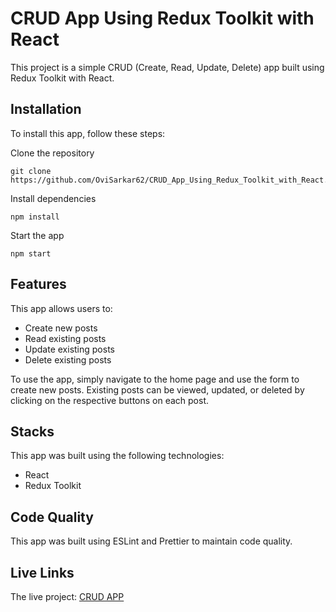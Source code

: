 # CRUD App Using Redux Toolkit with React

This project is a simple CRUD (Create, Read, Update, Delete) app built using Redux Toolkit with React.

## Installation

To install this app, follow these steps:

Clone the repository 
           
    git clone https://github.com/OviSarkar62/CRUD_App_Using_Redux_Toolkit_with_React.git

Install dependencies 
             
    npm install

Start the app 
           
    npm start

## Features

This app allows users to:

- Create new posts
- Read existing posts
- Update existing posts
- Delete existing posts

To use the app, simply navigate to the home page and use the form to create new posts. Existing posts can be viewed, updated, or deleted by clicking on the respective buttons on each post.

## Stacks

This app was built using the following technologies:

- React
- Redux Toolkit

## Code Quality

This app was built using ESLint and Prettier to maintain code quality.

## Live Links

The live project: [CRUD APP](https://OviSarkar62.github.io/CRUD_App_Using_Redux_Toolkit_with_React)

